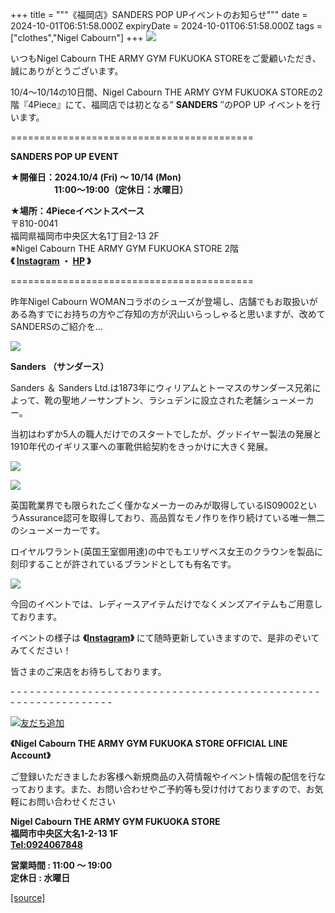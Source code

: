 +++
title = """《福岡店》SANDERS POP UPイベントのお知らせ"""
date = 2024-10-01T06:51:58.000Z
expiryDate = 2024-10-01T06:51:58.000Z
tags = ["clothes","Nigel Cabourn"]
+++
![](https://cdn.shopify.com/s/files/1/0094/9295/5196/files/MG_1013_6be4407a-2ed7-4334-84cd-5fd408ac153a_480x480.jpg?v=1727761230)

いつもNigel Cabourn THE ARMY GYM FUKUOKA STOREをご愛顧いただき、誠にありがとうございます。

10/4～10/14の10日間、Nigel Cabourn THE ARMY GYM FUKUOKA STOREの2階『4Piece』にて、福岡店では初となる” **SANDERS** ″のPOP UP イベントを行います。

\==========================================

**SANDERS POP UP EVENT**

**★開催日：2024.10/4 (Fri) ～ 10/14 (Mon)**  
　　　　　**11:00～19:00（定休日：水曜日）**

**★場所：4Pieceイベントスペース**  
〒810-0041  
福岡県福岡市中央区大名1丁目2-13 2F  
※Nigel Cabourn THE ARMY GYM FUKUOKA STORE 2階  
**《 [Instagram](https://www.instagram.com/4piece.fukuoka/) ・ [HP](https://4piece.jp/) 》**

\==========================================

昨年Nigel Cabourn WOMANコラボのシューズが登場し、店舗でもお取扱いがある為すでにお持ちの方やご存知の方が沢山いらっしゃると思いますが、改めてSANDERSのご紹介を…

![](https://cdn.shopify.com/s/files/1/0094/9295/5196/files/194779_480x480.jpg?v=1727763590)

**Sanders （サンダース）**

Sanders ＆ Sanders Ltd.は1873年にウィリアムとトーマスのサンダース兄弟によって、靴の聖地ノーサンプトン、ラシュデンに設立された老舗シューメーカー。

当初はわずか5人の職人だけでのスタートでしたが、グッドイヤー製法の発展と1910年代のイギリス軍への軍靴供給契約をきっかけに大きく発展。

![](https://cdn.shopify.com/s/files/1/0094/9295/5196/files/MG_2585_506f9ab3-c28f-4f7c-87f7-0c04e704d288_480x480.jpg?v=1727764707)

![](https://cdn.shopify.com/s/files/1/0094/9295/5196/files/MG_2567_480x480.jpg?v=1727764723)

英国靴業界でも限られたごく僅かなメーカーのみが取得しているIS09002というAssurance認可を取得しており、高品質なモノ作りを作り続けている唯一無二のシューメーカーです。

ロイヤルワラント(英国王室御用達)の中でもエリザベス女王のクラウンを製品に刻印することが許されているブランドとしても有名です。

![](https://cdn.shopify.com/s/files/1/0094/9295/5196/files/194781_480x480.jpg?v=1727764821)

今回のイベントでは、レディースアイテムだけでなくメンズアイテムもご用意しております。

イベントの様子は **《[Instagram](https://www.instagram.com/4piece.fukuoka/)》** にて随時更新していきますので、是非のぞいてみてください！

皆さまのご来店をお待ちしております。

\- - - - - - - - - - - - - - - - - - - - - - - - - - - - - - - - - - - - \- - - - - - - - - - - - - - - - - - - - - - - - - - - -  

[![友だち追加](https://scdn.line-apps.com/n/line_add_friends/btn/ja.png)](https://lin.ee/E2AZ3kQ) 

**《Nigel Cabourn THE ARMY GYM FUKUOKA STORE OFFICIAL LINE Account》** 

ご登録いただきましたお客様へ新規商品の入荷情報やイベント情報の配信を行なっております。また、お問い合わせやご予約等も受け付けておりますので、お気軽にお問い合わせください

**Nigel Cabourn THE ARMY GYM FUKUOKA STORE**  
**福岡市中央区大名1-2-13 1F  
[Tel:0924067848](tel:0924067848)**

**営業時間 : 11:00 ～ 19:00  
定休日 : 水曜日**

[[source]](https://cabourn.jp/blogs/shop-info/fukuoka20241001)
